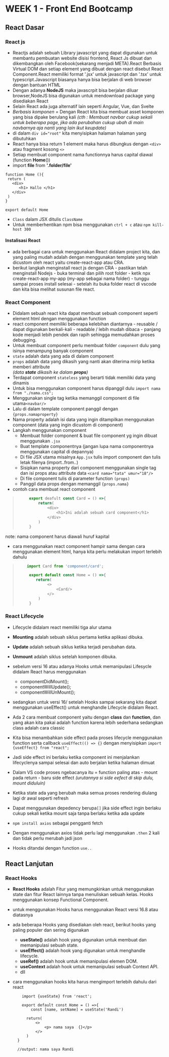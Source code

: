 # WEEK 1 - Front End Bootcamp
## React Dasar

### React js
- Reactjs adalah sebuah Library javascript yang dapat digunakan untuk membantu pembuatan website disisi frontend, React Js dibuat dan dikembangkan oleh Facebook(sekarang menjadi META).React Berbasis Virtual DOM dan setiap element yang dibuat dengan react disebut React Component.React memiliki format '.jsx' untuk javascript dan '.tsx' untuk typescript.Javascript biasanya hanya bisa berjalan di web browser dengan bantuan HTML
- Dengan adanya **NodeJS** maka javascrpit bisa berjalan diluar browser,NodeJS bisa digunakan untuk mendownload package yang disediakan React
- Selain React ada juga alternatif lain seperti Angular, Vue, dan Svelte
- _Berbasis komponen_ = Dengan React kita bisa membuat asset komponen yang bisa dipake berulang kali
_(cth : Membuat navbar cukup sekali untuk beberapa page, jika ada perubahan cukup ubah di main navbarnya aja nanti yang lain ikut keupdate)_
- di dalam `div id="root"` kita menyisipkan halaman halaman yang dibutuhkan
- React hanya bisa return 1 element maka harus dibungkus dengan `<div>` atau fragment kosong `<>`
- Setiap membuat component nama functionnya harus capital diawal  (function **Home**())
- import **file** from **'.folder/file'**

```
function Home (){
 return (
   <div> 
      <h1> Hallo </h1>
   </div>
 )
}

export default Home
```

- `Class` dalam JSX ditulis `ClassName`
- Untuk memberhentikan npm bisa menggunakan `ctrl + c` atau `npm kill-host 300`


#### Instalisasi React

- ada berbagai cara untuk menggunakan React didalam project kita, dan yang paling mudah adalah dengan menggunakan template yang telah dicustom oleh react yaitu create-react-app atau CRA.
- berikut langkah menginstall react js dengan CRA - pastikan telah menginstall Nodejs - buka terminal dan pilih root folder - ketik npx create-react-app my-app (my-app sebagai nama folder) - tunggu sampai proses install selesai - setelah itu buka folder react di vscode dan kita bisa melihat susunan file react.

### React Component

- Didalam sebuah react kita dapat membuat sebuah component seperti element html dengan menggunakan function
- react component memiliki beberapa kelebihan diantarnya - reusable / dapat digunakan berkali-kali - readable / lebih mudah dibaca - panjang kode menjadi lebih pendek dan rapih sehingga memudahkan proses debugging.
- Untuk membuat component perlu membuat folder `component` dulu yang isinya menampung banyak component
- `state` adalah data yang ada di dalam component
- `props` adalah data yang dikasih yang nanti akan diterima mirip ketika memberi attribute <br/>
  _(data **state** dikasih ke dalam **props**)_ 
- Terdapat component `stateless` yang berarti tidak memiliki data yang dinamis
- Untuk bisa menggunakan component harus dipanggil dulu `import nama from "./nama.css";`
- Menggunakan single tag ketika memanggil component di file utama`<navbar/>`
- Lalu di dalam template component panggil dengan `{props.namaproperty}`
- Nama property adalah isi data yang ingin ditampilkan menggunakan component (data yang ingin dicustom di component)
- Langkah menggunakan component
	- Membuat folder component & buat file component yg ingin dibuat menggunakan `.jsx`
	- Buat template componentnya (jangan lupa nama componentnya menggunakan capital di depannya)
	- Di file JSX utama misalnya `App.jsx` tulis import component dan tulis letak filenya (import..from..)
	- Sisipkan nama property dari component menggunakan single tag dan isi props atau attribute data
	  `<card nama="tata" umur="18"/>`
	- Di file component tulis di parameter function `(props)`
	- Panggil data props dengan memanggil `{props.nama}`
- contoh cara membuat react component
>```js
>      export deafult const Card = () =>{
>          return(
>              <div>
>                  <h1>Ini adalah sebuah card component</h1>
>              </div>
>          )
>      }
>
  note: nama component harus diawali huruf kapital

- cara menggunakan react component hampir sama dengan cara menggunakan element html, hanya kita perlu melakukan import terlebih dahulu

> ``` js
>     import Card from 'component/card';
>
>      export default const Home = () =>{
>         return(
>              <>
>                  <Card/>
>              </>
>          )
>      }
>
### React Lifecycle

- Lifecycle didalam react memiliki tiga alur utama

- **Mounting** adalah sebuah siklus pertama ketika aplikasi dibuka.
- **Update** adalah sebuah siklus ketika terjadi perubahan data.
- **Unmount** adalah siklus setelah komponen dibuka.

- sebelum versi 16 atau adanya Hooks untuk memanipulasi Lifesycle didalam React harus menggunakan
  - componentDidMount();
  - componentWillUpdate();
  - componentWillUnMount();
- sedangkan untuk versi 16/ setelah Hooks sampai sekarang kita dapat menggunakan useEffect() untuk menghandle Lifecycle didalam React.
- Ada 2 cara membuat component yaitu dengan **class** dan **function**, dan yang akan kita pakai adalah function karena lebih sederhana sedangkan class adalah cara classic
- Kita bisa menambahkan side effect pada proses lifecycle menggunakan function serta callback `useEffect(() => {}` dengan menyisipkan `import {useEffect} from "react";`
- Jadi side effect ini berlaku ketika component ini menjalankan lifecyclenya sampai selesai dan auto berjalan ketika halaman dimuat
- Dalam VS code proses ngebacanya itu = function paling atas - mount pada return - baru side effect _(urutannya si side eefect di skip dulu, mount diduluin)_
- Ketika state ada yang berubah maka semua proses rendering diulang lagi dr awal seperti refresh
- Dapat menggunakan depedency berupa`[]` jika side effect ingin berlaku cukup sekali ketika mount saja tanpa berlaku ketika ada update
- `npm install axios` sebagai pengganti fetch
- Dengan menggunakan axios tidak perlu lagi menggunakan `.then` 2 kali dan tidak perlu merubah jadi json
- Hooks ditandai dengan function `use..`

## React Lanjutan

### React Hooks

- **React Hooks** adalah Fitur yang memungkinkan untuk menggunakan state dan fitur React lainnya tanpa menuliskan sebuah kelas. Hooks menggunakan konsep Functional Component.

- untuk menggunakan Hooks harus menggunakan React versi 16.8 atau diatasnya

- ada beberapa Hooks yang disediakan oleh react, berikut hooks yang paling populer dan sering digunakan
  - **useState()** adalah hook yang digunakan untuk membuat dan memanipulasi sebuah state.
  - **useEffect()** adalah hook yang digunakan untuk menghandle lifecycle.
  - **useRef()** adalah hook untuk memanipulasi elemen DOM.
  - **useContext** adalah hook untuk memanipulasi sebuah Context API.
  - dll
- cara menggunakan hooks kita harus mengimport terlebih dahulu dari react

  ```
      import {useState} from 'react';

      export default const Home = () =>{
          const [name, setName] = useState('Randi')

        return(
            <>
                <p> nama saya  {}</p>
            </>
        )
    }

    //output: nama saya Randi

  ```